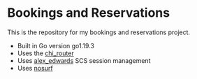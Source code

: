 # Bookings and Reservations

This is the repository for my bookings and reservations project.

- Built in Go version go1.19.3
- Uses the [chi_router](https://github.com/go-chi/chi/v5)
- Uses [alex_edwards](https://github.com/alexedwards/scs/v2) SCS session management
- Uses [nosurf](https://github.com/justinas/nosurf)
